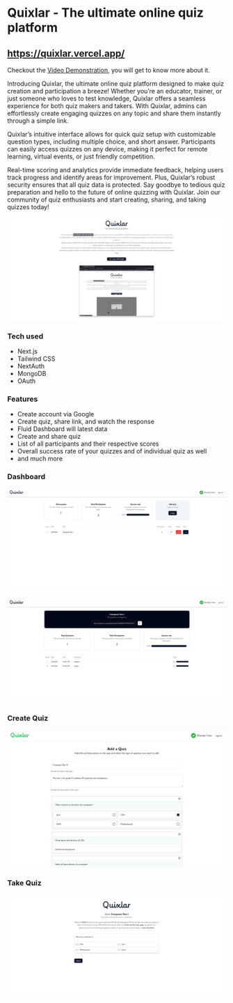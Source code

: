 # Quixlar - The ultimate online quiz platform

## <https://quixlar.vercel.app/>

Checkout the [Video Demonstration](https://youtu.be/hTJgP6wV5pY), you will get to know more about it.

Introducing Quixlar, the ultimate online quiz platform designed to make quiz creation and participation a breeze! Whether you’re an educator, trainer, or just someone who loves to test knowledge, Quixlar offers a seamless experience for both quiz makers and takers. With Quixlar, admins can effortlessly create engaging quizzes on any topic and share them instantly through a simple link.

Quixlar’s intuitive interface allows for quick quiz setup with customizable question types, including multiple choice, and short answer. Participants can easily access quizzes on any device, making it perfect for remote learning, virtual events, or just friendly competition.

Real-time scoring and analytics provide immediate feedback, helping users track progress and identify areas for improvement. Plus, Quixlar’s robust security ensures that all quiz data is protected. Say goodbye to tedious quiz preparation and hello to the future of online quizzing with Quixlar. Join our community of quiz enthusiasts and start creating, sharing, and taking quizzes today!

![Hero](https://raw.githubusercontent.com/OvaisKhanday/Markdowns/main/quixlar/hero-1.png)

### Tech used

- Next.js
- Tailwind CSS
- NextAuth
- MongoDB
- OAuth

### Features

- Create account via Google
- Create quiz, share link, and watch the response
- Fluid Dashboard will latest data
- Create and share quiz
- List of all participants and their respective scores
- Overall success rate of your quizzes and of individual quiz as well
- and much more

### Dashboard

![Dashboard](https://raw.githubusercontent.com/OvaisKhanday/Markdowns/main/quixlar/dashboard-1.png)

![Dashboard](https://raw.githubusercontent.com/OvaisKhanday/Markdowns/main/quixlar/dashboard-2.png)

### Create Quiz

![Create Quiz](https://raw.githubusercontent.com/OvaisKhanday/Markdowns/main/quixlar/new-quiz-1.png)

### Take Quiz

![Take Quiz](https://raw.githubusercontent.com/OvaisKhanday/Markdowns/main/quixlar/take-quiz-1.png)
